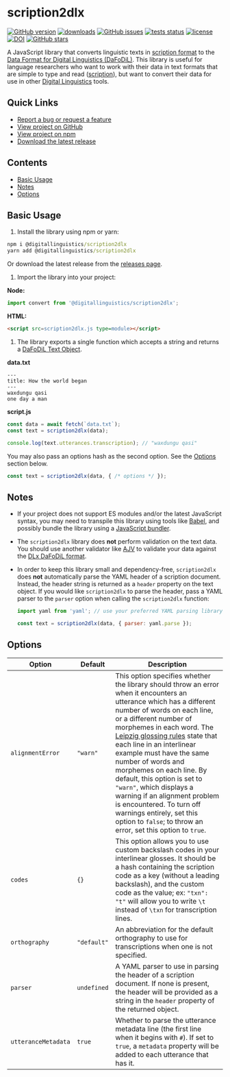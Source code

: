# scription2dlx

[![GitHub version](https://img.shields.io/github/v/release/digitallinguistics/scription2dlx?label=version)][releases]
[![downloads](https://img.shields.io/npm/dt/@digitallinguistics/scription2dlx.svg)][npm]
[![GitHub issues](https://img.shields.io/github/issues/digitallinguistics/scription2dlx.svg)][issues]
[![tests status](https://github.com/digitallinguistics/scription2dlx/workflows/tests/badge.svg)][actions]
[![license](https://img.shields.io/github/license/digitallinguistics/scription2dlx.svg)][license]
[![DOI](https://zenodo.org/badge/175907357.svg)][Zenodo]
[![GitHub stars](https://img.shields.io/github/stars/digitallinguistics/scription2dlx.svg?style=social)][GitHub]

A JavaScript library that converts linguistic texts in [scription format][scription] to the [Data Format for Digital Linguistics (DaFoDiL)][DaFoDiL]. This library is useful for language researchers who want to work with their data in text formats that are simple to type and read ([scription][scription]), but want to convert their data for use in other [Digital Linguistics][DLx] tools.

## Quick Links

* [Report a bug or request a feature][issues]
* [View project on GitHub][GitHub]
* [View project on npm][npm]
* [Download the latest release][releases]

## Contents

<!-- TOC -->

- [Basic Usage](#basic-usage)
- [Notes](#notes)
- [Options](#options)

<!-- /TOC -->

## Basic Usage

1. Install the library using npm or yarn:

  ```cmd
  npm i @digitallinguistics/scription2dlx
  yarn add @digitallinguistics/scription2dlx
  ```

  Or download the latest release from the [releases page][releases].

1. Import the library into your project:

  **Node:**
  ```js
  import convert from '@digitallinguistics/scription2dlx';
  ```

  **HTML:**
  ```html
  <script src=scription2dlx.js type=module></script>
  ```

1. The library exports a single function which accepts a string and returns a [DaFoDiL Text Object][Text].

  **data.txt**
  ```
  ---
  title: How the world began
  ---
  waxdungu qasi
  one day a man
  ```

  **script.js**
  ```js
  const data = await fetch(`data.txt`);
  const text = scription2dlx(data);

  console.log(text.utterances.transcription); // "waxdungu qasi"
  ```

  You may also pass an options hash as the second option. See the [Options](#options) section below.

  ```js
  const text = scription2dlx(data, { /* options */ });
  ```

## Notes

* If your project does not support ES modules and/or the latest JavaScript syntax, you may need to transpile this library using tools like [Babel][Babel], and possibly bundle the library using a [JavaScript bundler][bundlers].

* The `scription2dlx` library does **not** perform validation on the text data. You should use another validator like [AJV][AJV] to validate your data against the [DLx DaFoDiL format][DaFoDiL].

* In order to keep this library small and dependency-free, `scription2dlx` does **not** automatically parse the YAML header of a scription document. Instead, the header string is returned as a `header` property on the text object. If you would like `scription2dlx` to parse the header, pass a YAML parser to the `parser` option when calling the `scription2dlx` function:

  ```js
  import yaml from 'yaml'; // use your preferred YAML parsing library

  const text = scription2dlx(data, { parser: yaml.parse });
  ```

## Options

Option              | Default     | Description
--------------------|-------------|----------------------------------------------------------------------------------------------------------------------
`alignmentError`    | `"warn"`    | This option specifies whether the library should throw an error when it encounters an utterance which has a different number of words on each line, or a different number of morphemes in each word. The [Leipzig glossing rules][Leipzig] state that each line in an interlinear example must have the same number of words and morphemes on each line. By default, this option is set to `"warn"`, which displays a warning if an alignment problem is encountered. To turn off warnings entirely, set this option to `false`; to throw an error, set this option to `true`.
`codes`             | `{}`        | This option allows you to use custom backslash codes in your interlinear glosses. It should be a hash containing the scription code as a key (without a leading backslash), and the custom code as the value; ex: `"txn": "t"` will allow you to write `\t` instead of `\txn` for transcription lines.
`orthography`       | `"default"` | An abbreviation for the default orthography to use for transcriptions when one is not specified.
`parser`            | `undefined` | A YAML parser to use in parsing the header of a scription document. If none is present, the header will be provided as a string in the `header` property of the returned object.
`utteranceMetadata` | `true`      | Whether to parse the utterance metadata line (the first line when it begins with `#`). If set to `true`, a `metadata` property will be added to each utterance that has it.

[actions]:   https://github.com/digitallinguistics/scription2dlx/actions/
[AJV]:       https://www.npmjs.com/package/ajv
[Babel]:     https://babeljs.io/
[bundlers]:  https://blog.bitsrc.io/choosing-the-right-javascript-bundler-in-2020-f9b1eae0d12b
[DaFoDiL]:   https://format.digitallinguistics.io
[DLx]:       https://digitallinguistics.io
[GitHub]:    https://github.com/digitallinguistics/scription2dlx
[Leipzig]:   https://www.eva.mpg.de/lingua/resources/glossing-rules.php
[license]:   https://github.com/digitallinguistics/scription2dlx/blob/master/LICENSE.md
[issues]:    https://github.com/digitallinguistics/scription2dlx/issues
[npm]:       https://www.npmjs.com/package/@digitallinguistics/scription2dlx
[releases]:  https://github.com/digitallinguistics/scription2dlx/releases
[scription]: https://scription.digitallinguistics.io
[Text]:      https://format.digitallinguistics.io/schemas/Text.html
[Zenodo]:    https://zenodo.org/badge/latestdoi/175907357
